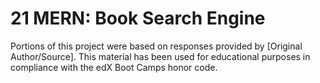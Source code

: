 # 21 MERN: Book Search Engine

Portions of this project were based on responses provided by [Original Author/Source]. This material has been used for educational purposes in compliance with the edX Boot Camps honor code.
